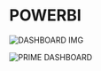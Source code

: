 # POWERBI
![DASHBOARD IMG](https://github.com/user-attachments/assets/b6292942-8a6d-425d-889e-f6632392c22e)


![PRIME DASHBOARD](https://github.com/user-attachments/assets/9f5cf76a-270f-4720-bf99-0ee3a022a867)
